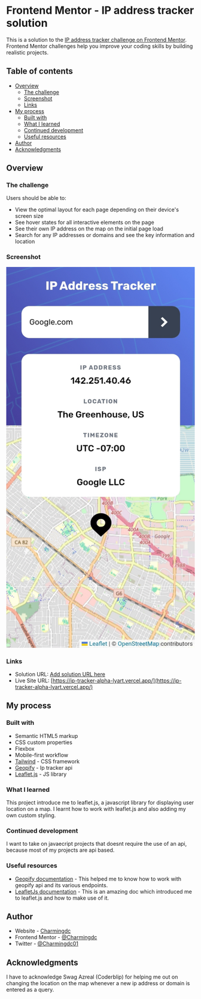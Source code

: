 # Frontend Mentor - IP address tracker solution

This is a solution to the [IP address tracker challenge on Frontend Mentor](https://www.frontendmentor.io/challenges/ip-address-tracker-I8-0yYAH0). Frontend Mentor challenges help you improve your coding skills by building realistic projects. 

## Table of contents

- [Overview](#overview)
  - [The challenge](#the-challenge)
  - [Screenshot](#screenshot)
  - [Links](#links)
- [My process](#my-process)
  - [Built with](#built-with)
  - [What I learned](#what-i-learned)
  - [Continued development](#continued-development)
  - [Useful resources](#useful-resources)
- [Author](#author)
- [Acknowledgments](#acknowledgments)


## Overview

### The challenge

Users should be able to:

- View the optimal layout for each page depending on their device's screen size
- See hover states for all interactive elements on the page
- See their own IP address on the map on the initial page load
- Search for any IP addresses or domains and see the key information and location

### Screenshot

![](./screenshot.jpg)


### Links

- Solution URL: [Add solution URL here](https://your-solution-url.com)
- Live Site URL: [https://ip-tracker-alpha-lyart.vercel.app/](https://ip-tracker-alpha-lyart.vercel.app/)

## My process

### Built with

- Semantic HTML5 markup
- CSS custom properties
- Flexbox
- Mobile-first workflow
- [Tailwind](https://tailwindcss.com/) - CSS framework
- [Geopify](https://geo.pify.org/) - Ip tracker api
- [Leaflet.js](https://leafletjs.com/) - JS library


### What I learned

This project introduce me to leaflet.js, a javascript library for displaying user location on a map. I learnt how to work with leaflet.js and also adding my own custom styling.

### Continued development

I want to take on javaecript projects that doesnt require the use of an api, because most of my projects are api based.

### Useful resources

- [Geopify documentation](https://geo.ipify.org/doc) - This helped me to know how to work with geopify api and its various endpoints.
- [LeafletJs documentation](https://leafletjs.com/reference.html) - This is an amazing doc which introduced me to leaflet.js and how to make use of it.


## Author

- Website - [Charmingdc](https://taplink.cc/charmingdc)
- Frontend Mentor - [@Charmingdc](https://www.frontendmentor.io/profile/Charmingdc)
- Twitter - [@Charmingdc01](https://www.twitter.com/Charmingdc01)


## Acknowledgments

I have to acknowledge Swag Azreal (Coderblip) for helping me out on changing the location on the map whenever a new ip address or domain is entered as a query.
